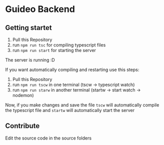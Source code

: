 # Guideo Backend

## Getting startet

1. Pull this Repository
2. run `npm run tsc` for compiling typescript files
3. run `npm run start` for starting the server

The server is running :D

If you want automatically compiling and restarting use this steps:
1. Pull this Repository
2. run `npm run tscw` in one terminal (tscw -> typescript watch)
3. run `npm run starw` in another terminal (startw -> start watch -> nodemon)

Now, if you make changes and save the file `tscw` will automatically compile the typescript file and `startw` will automatically start the server  

## Contribute

Edit the source code in the source folders